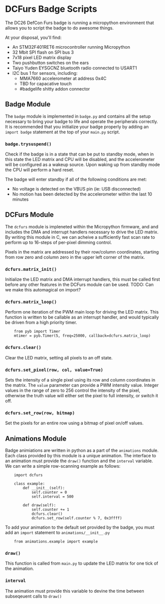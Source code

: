 DCFurs Badge Scripts
====================

The DC26 DefCon Furs badge is running a micropython environment that allows
you to script the badge to do awesome things.

At your disposal, you'll find:
* An STM32F401RET6 microcontroller running Micropython
* 32 Mbit SPI flash on SPI bus 3
* 7x18 pixel LED matrix display
* Two pushbutton switches on the ears
* Taiyo Yuden EYSGCNZ bluetooth radio connected to USART1
* I2C bus 1 for sensors, including:
    - MMA7660 accelerometer at address 0x4C
    - TBD for capacative touch
    - #badgelife shitty addon connector

Badge Module
------------
The `badge` module is implemented in `badge.py` and contains all the setup necessary
to bring your badge to life and operate the peripherals correctly. It is recommended
that you initialize your badge properly by adding an `import badge` statement at the
top of your `main.py` script.

### `badge.trysuspend()`
Check if the badge is in a state that can be put to standby mode, when in this state
the LED matrix and CPU will be disabled, and the accelerometer will be configured as
a wakeup source. Upon waking up from standby mode the CPU will perform a hard reset.

The badge will enter standby if all of the following conditions are met:
* No voltage is detected on the VBUS pin (ie: USB disconnected)
* No motion has been detected by the accelerometer within the last 10 minutes

DCFurs Module
-------------
The `dcfurs` module is impleneted within the Micropython firmware, and and includes
the DMA and interrupt handlers necessary to drive the LED matrix. By writing this
module in C, we can acheive a sufficiently fast scan rate to perform up to 16-steps
of per-pixel dimming control.

Pixels in the matrix are addressed by their row/column coordinates, starting from
row zero and column zero in the upper left corner of the matrix.

### `dcfurs.matrix_init()`
Initialize the LED matrix and DMA interrupt handlers, this must be called first before
any other features in the DCFurs module can be used.
TODO: Can we make this automagical on import?

### `dcfurs.matrix_loop()`
Perform one iteration of the PWM main loop for driving the LED matrix. This function is
written to be callable as an interrupt handler, and would typically be driven from a
high priority timer.

```
    from pyb import Timer
    mtimer = pyb.Timer(5, freq=25000, callback=dcfurs.matrix_loop)
```

### `dcfurs.clear()`
Clear the LED matrix, setting all pixels to an off state.

### `dcfurs.set_pixel(row, col, value=True)`
Sets the intensity of a single pixel using its row and column coordinates in the matrix.
The `value` parameter can provide a PWM intensity value. Integer values in the range of
zero to 256 control the intensity of the pixel, otherwise the truth value will either
set the pixel to full intensity, or switch it off.

### `dcfurs.set_row(row, bitmap)`
Set the pixels for an entire row using a bitmap of pixel on/off values.

Animations Module
-----------------
Badge animiations are written in python as a part of the `animations` module. Each class
provided by this module is a unique animation. The interface to an animation must provide
the `draw()` function and the `interval` variable. We can write a simple row-scanning
example as follows:

```
    import dcfurs

    class example:
        def __init__(self):
            self.counter = 0
            self.interval = 500
        
        def draw(self):
            self.counter += 1
            dcfurs.clear()
            dcfurs.set_row(self.counter % 7, 0x3ffff)
```

To add your animation to the default set provided by the badge, you must add an `import`
statement to `animations/__init__.py`

```
    from animations.example import example
```

### `draw()`
This function is called from `main.py` to update the LED matrix for one tick of the
animation.

### `interval`
The animation must provide this variable to devine the time between subseqeuent calls
to `draw()`
